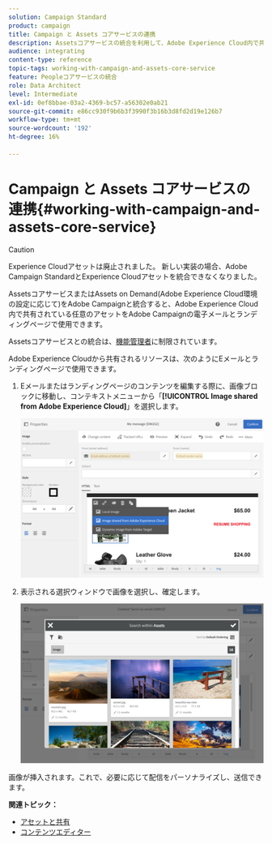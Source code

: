 ```yaml
---
solution: Campaign Standard
product: campaign
title: Campaign と Assets コアサービスの連携
description: Assetsコアサービスの統合を利用して、Adobe Experience Cloud内で共有されているリソースをAdobe Campaignメッセージとランディングページで使用します。
audience: integrating
content-type: reference
topic-tags: working-with-campaign-and-assets-core-service
feature: Peopleコアサービスの統合
role: Data Architect
level: Intermediate
exl-id: 0ef8bbae-03a2-4369-bc57-a56302e0ab21
source-git-commit: e86cc930f9b6b3f3990f3b16b3d8fd2d19e126b7
workflow-type: tm+mt
source-wordcount: '192'
ht-degree: 16%

---
```


# Campaign と Assets コアサービスの連携{#working-with-campaign-and-assets-core-service}

>[!CAUTION]
>
> Experience Cloudアセットは廃止されました。 新しい実装の場合、Adobe Campaign StandardとExperience Cloudアセットを統合できなくなりました。

AssetsコアサービスまたはAssets on Demand(Adobe Experience Cloud環境の設定に応じて)をAdobe Campaignと統合すると、Adobe Experience Cloud内で共有されている任意のアセットをAdobe Campaignの電子メールとランディングページで使用できます。

Assetsコアサービスとの統合は、[機能管理者](../../administration/using/users-management.md#functional-administrators)に制限されています。

Adobe Experience Cloudから共有されるリソースは、次のようにEメールとランディングページで使用できます。

1. Eメールまたはランディングページのコンテンツを編集する際に、画像ブロックに移動し、コンテキストメニューから「**[!UICONTROL Image shared from Adobe Experience Cloud]**」を選択します。

   ![](assets/dam_insert_image_dce.png)

1. 表示される選択ウィンドウで画像を選択し、確定します。

   ![](assets/dam_shared_image_selection.png)

画像が挿入されます。これで、必要に応じて配信をパーソナライズし、送信できます。

**関連トピック：**

* [アセットと共有](https://experienceleague.adobe.com/docs/core-services/interface/assets/experience-cloud-assets.html)
* [コンテンツエディター](../../designing/using/personalization.md#example-email-personalization)

